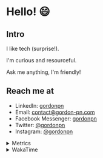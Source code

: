 # Hello! 😄

## Intro

I like tech (surprise!).

I'm curious and resourceful.

Ask me anything, I'm friendly!

## Reach me at

- LinkedIn: [gordonpn](https://www.linkedin.com/in/gordonpn/)
- Email: [contact@gordon-pn.com](mailto:contact@gordon-pn.com)
- Facebook Messenger: [gordonpn](https://www.messenger.com/t/Gordonpn)
- Twitter: [@gordonpn](https://twitter.com/Gordonpn)
- Instagram: [@gordonpn](https://www.instagram.com/gordonpn/)

<details>
  <summary>Metrics</summary>

  <img align="center" src="https://github.com/gordonpn/gordonpn/blob/master/github-metrics.svg" alt="GitHub Metrics">

</details>

<details>
  <summary>WakaTime</summary>

  <!--START_SECTION:waka-->
📊 **This Week I Spent My Time On** 

```text
💬 Programming Languages: 
Java                     21 hrs 19 mins      ██████████████████████░░░   89.65 % 
XML                      44 mins             █░░░░░░░░░░░░░░░░░░░░░░░░   03.11 % 
Makefile                 29 mins             █░░░░░░░░░░░░░░░░░░░░░░░░   02.10 % 
Markdown                 22 mins             ░░░░░░░░░░░░░░░░░░░░░░░░░   01.61 % 
Text                     13 mins             ░░░░░░░░░░░░░░░░░░░░░░░░░   00.92 % 

🔥 Editors: 
Intellijidea             23 hrs 35 mins      █████████████████████████   99.15 % 
VS Code                  12 mins             ░░░░░░░░░░░░░░░░░░░░░░░░░   00.85 % 
```


 Last Updated on 16/02/2024 10:19:02 UTC
<!--END_SECTION:waka-->
</details>
